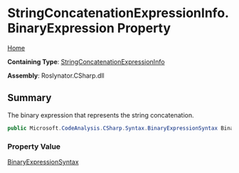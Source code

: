 # StringConcatenationExpressionInfo\.BinaryExpression Property

[Home](../../../../../README.md)

**Containing Type**: [StringConcatenationExpressionInfo](../README.md)

**Assembly**: Roslynator\.CSharp\.dll

## Summary

The binary expression that represents the string concatenation\.

```csharp
public Microsoft.CodeAnalysis.CSharp.Syntax.BinaryExpressionSyntax BinaryExpression { get; }
```

### Property Value

[BinaryExpressionSyntax](https://docs.microsoft.com/en-us/dotnet/api/microsoft.codeanalysis.csharp.syntax.binaryexpressionsyntax)

